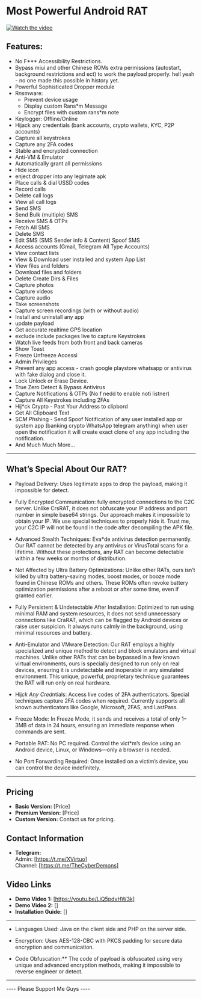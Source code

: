 # Most Powerful Android RAT

[![Watch the video](https://img.youtube.com/vi/LiQ5pdvHW3k/maxresdefault.jpg)](https://youtu.be/LiQ5pdvHW3k)


## Features:
  - No F*** Accessibility Restrictions. 
  - Bypass miui and other Chinese ROMs extra permissions (autostart, background restrictions and ect) to work the payload properly. hell yeah - no one made this possible in history yet.
  - Powerful Sophisticated Dropper module
- R*ns*mware:
  - Prevent device usage 
  - Display custom Rans*m Message
  - Encrypt files with custom rans*m note
- Keylogger: Offline/Online  
- Hijack any credentials (bank accounts, crypto wallets, KYC, P2P accounts)  
- Capture all keystrokes
- Capture any 2FA codes  
- Stable and encrypted connection  
- Anti-VM & Emulator  
- Automatically grant all permissions  
- Hide icon
- enject dropper into any legimate apk
- Place calls & dial USSD codes  
- Record calls  
- Delete call logs
- View all call logs  
- Send SMS  
- Send Bulk (multiple) SMS  
- Receive SMS & OTPs
- Fetch All SMS
- Delete SMS  
- Edit SMS (SMS Sender info & Content) Spoof SMS
- Access accounts (Gmail, Telegram All Type Accounts)
- View contact lists  
- View & Download user installed and system App List
- View files and folders  
- Download files and folders
- Delete Create Dirs & Files
- Capture photos  
- Capture videos  
- Capture audio  
- Take screenshots  
- Capture screen recordings (with or without audio)  
- Install and uninstall any app 
- update payload
- Get accurate realtime GPS location 
- exclude include packages live to capture Keystrokes 
- Watch live feeds from both front and back cameras  
- Show Toast
- Freeze Unfreeze Accessi 
- Admin Privileges
- Prevent any app access - crash google playstore whatsapp or antivirus with fake dialog and close it.
- Lock Unlock or Erase Device.
- True Zero Detect & Bypass Antivirus
- Capture Notifications & OTPs (No f nedd to enable noti listner)
- Capture All Keystrokes including 2FAs
- Hij*ck Crypto - Past Your Address to clipbord
- Get All Clipboard Text
- SC*M Ph*shing - Send Spoof Notification of any user installed app or system app (banking crypto WhatsApp telegram anything) when user open the notification it will create exact clone of any app including the notification.
- And Much Much More...
---

## What’s Special About Our RAT?

- Payload Delivery: Uses legitimate apps to drop the payload, making it impossible for detect.

- Fully Encrypted Communication: fully encrypted connections to the C2C server. Unlike CrsRAT, it does not obfuscate your IP address and port number in simple base64 strings. Our approach makes it impossible to obtain your IP. We use special techniques to properly hide it. Trust me, your C2C IP will not be found in the code after decompiling the APK file.

- Advanced Stealth Techniques: 
Eva*de antivirus detection permanently. Our RAT cannot be detected by any antivirus or VirusTotal scans for a lifetime. Without these protections, any RAT can become detectable within a few weeks or months of distribution.

- Not Affected by Ultra Battery Optimizations: Unlike other RATs, ours isn’t killed by ultra battery-saving modes, boost modes, or booze mode found in Chinese ROMs and others. These ROMs often revoke battery optimization permissions after a reboot or after some time, even if granted earlier.

- Fully Persistent & Undetectable After Installation: Optimized to run using minimal RAM and system resources, it does not send unnecessary connections like CraRAT, which can be flagged by Android devices or raise user suspicion. It always runs calmly in the background, using minimal resources and battery.

- Anti-Emulator and VMware Detection: Our RAT employs a highly specialized and unique method to detect and block emulators and virtual machines. Unlike other RATs that can be bypassed in a few known virtual environments, ours is specially designed to run only on real devices, ensuring it is undetectable and inoperable in any simulated environment. This unique, powerful, proprietary technique guarantees the RAT will run only on real hardware.

- Hij*ck Any Cred*ntials: Access live codes of 2FA authenticators. Special techniques capture 2FA codes when required. Currently supports all known authenticators like Google, Microsoft, 2FAS, and LastPass.

- Freeze Mode: In Freeze Mode, it sends and receives a total of only 1–3MB of data in 24 hours, ensuring an immediate response when commands are sent.

- Portable RAT: No PC required. Control the vict*m’s device using an Android device, Linux, or Windows—only a browser is needed.

- No Port Forwarding Required: Once installed on a victim’s device, you can control the device indefinitely.

---

## Pricing

- **Basic Version:** [Price]  
- **Premium Version:** [Price]  
- **Custom Version:** Contact us for pricing.

## Contact Information

- **Telegram:**  
  Admin: [https://t.me/XVirtuo]  
  Channel: [https://t.me/TheCyberDemons]  

## Video Links

- **Demo Video 1:** [https://youtu.be/LiQ5pdvHW3k]  
- **Demo Video 2:** []  
- **Installation Guide:** []

---

- Languages Used: Java on the client side and PHP on the server side.  

- Encryption: Uses AES-128-CBC with PKCS padding for secure data encryption and communication.

- Code Obfuscation:** The code of payload is obfuscated using very unique and advanced encryption methods, making it impossible to reverse engineer or detect.

---

---- Please Support Me Guys ----